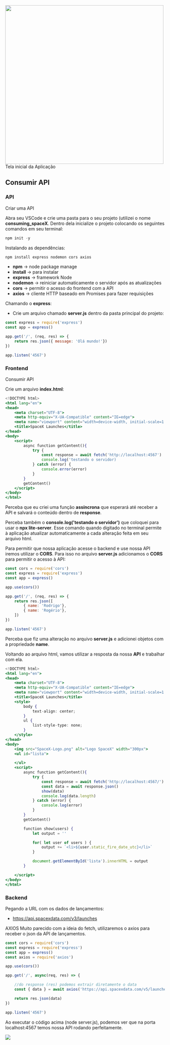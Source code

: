 <img src="imagem_inicial_app.png" width="500px">
Tela inicial da Aplicação

## Consumir API

### API

Criar uma API

Abra seu VSCode e crie uma pasta para o seu projeto (utilizei o nome **consuming_spaceX**. Dentro dela inicialize o projeto colocando os seguintes comandos em seu terminal: 

```jsx
npm init -y
```

Instalando as dependências:

```jsx
npm install express nodemon cors axios
```

- **npm** → node package manage
- **install** → para instalar
- **express** → framework Node
- **nodemon** → reiniciar automaticamente o servidor após as atualizações
- **cors** → permitir o acesso do frontend com a API
- **axios** → cliente HTTP baseado em Promises para fazer requisições

Chamando o **express**:

- Crie um arquivo chamado **server.js** dentro da pasta principal do projeto:

```jsx
const express = require('express')
const app = express()

app.get('/', (req, res) => {
	return res.json({ message: 'Olá mundo!'})
})

app.listen('4567')
```

### Frontend

Consumir API

Crie um arquivo **index.html**:

```jsx
<!DOCTYPE html>
<html lang="en">
<head>
	<meta charset="UTF-8">
	<meta http-equiv="X-UA-Compatible" content="IE=edge">
	<meta name="viewport" content="width=device-width, initial-scale=1.0">
	<title>SpaceX Launches</title>
</head>
<body>
	<script>
		async function getContent(){
			try {
				const response = await fetch('http://localhost:4567')
				console.log('testando o servidor)
			} catch (error) {
				console.error(error)
			}
		}
		getContent()
	</script>
</body>
</html>
```

Perceba que eu criei uma função **assíncrona** que esperará até receber a API e salvará o conteúdo dentro de **response**.

Perceba também o **console.log('testando o servidor')** que coloquei para usar o **npx lite-server**. Esse comando quando digitado no terminal permite à aplicação atualizar automaticamente a cada alteração feita em seu arquivo html.

Para permitir que nossa aplicação acesse o backend e use nossa API iremos utilizar o **CORS**. Para isso no arquivo **server.js** adicionamos o **CORS** para permitir o acesso à API:

```jsx
const cors = require('cors')
const express = require('express')
const app = express()

app.use(cors())

app.get('/', (req, res) => {
	return res.json([
		{ name: 'Rodrigo'},
		{ name: 'Rogério'},
	])
})

app.listen('4567')
```

Perceba que fiz uma alteração no arquivo **server.js** e adicionei objetos com a propriedade **name**. 

Voltando ao arquivo html, vamos utilizar a resposta da nossa **API** e trabalhar com ela.

```jsx
<!DOCTYPE html>
<html lang="en">
<head>
	<meta charset="UTF-8">
	<meta http-equiv="X-UA-Compatible" content="IE=edge">
	<meta name="viewport" content="width=device-width, initial-scale=1.0">
	<title>SpaceX Launches</title>
	<style>
		body {
			text-align: center;
		}
		ul {
			list-style-type: none;
		}
	</style>
</head>
<body>
	<img src="SpaceX-Logo.png" alt="Logo SpaceX" width="300px">
	<ul id="lista">

	</ul>
	<script>
		async function getContent(){
			try {
				const response = await fetch('http://localhost:4567/')
				const data = await response.json()
				show(data)
				console.log(data.length)
			} catch (error) {
				console.log(error)
			}
		}
		getContent()

		function show(users) {
			let output = ''

			for( let user of users ) {
				output += `<li>${user.static_fire_date_utc}</li>`
			}

			document.getElementById('lista').innerHTML = output
		}

	</script>
</body>
</html>

```

### Backend
Pegando a URL com os dados de lançamentos: 
* https://api.spacexdata.com/v3/launches

AXIOS
Muito parecido com a ideia do fetch, utilizaremos o axios para receber o json da API de lançamentos.

```jsx
const cors = require('cors')
const express = require('express')
const app = express()
const axios = require('axios')

app.use(cors())

app.get('/', async(req, res) => {

	//do response (res) podemos extrair diretamente o data
	const { data } = await axios('https://api.spacexdata.com/v5/launches')

	return res.json(data)
})

app.listen('4567')
```
Ao executar o código acima (node server.js), podemos ver que na porta localhost:4567 temos nossa API rodando perfeitamente.

<img src="spaceX.png">

